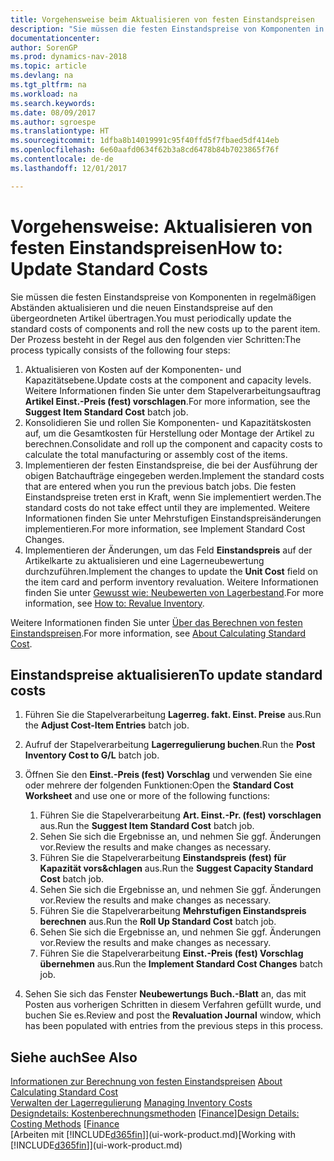 ```yaml
---
title: Vorgehensweise beim Aktualisieren von festen Einstandspreisen
description: "Sie müssen die festen Einstandspreise von Komponenten in regelmäßigen Abständen aktualisieren und die neuen Einstandspreise auf den übergeordneten Artikel übertragen."
documentationcenter: 
author: SorenGP
ms.prod: dynamics-nav-2018
ms.topic: article
ms.devlang: na
ms.tgt_pltfrm: na
ms.workload: na
ms.search.keywords: 
ms.date: 08/09/2017
ms.author: sgroespe
ms.translationtype: HT
ms.sourcegitcommit: 1dfba8b14019991c95f40ffd5f7fbaed5df414eb
ms.openlocfilehash: 6e60aafd0634f62b3a8cd6478b84b7023865f76f
ms.contentlocale: de-de
ms.lasthandoff: 12/01/2017

---
```

# <a name="how-to-update-standard-costs"></a><span data-ttu-id="9c7f3-103">Vorgehensweise: Aktualisieren von festen Einstandspreisen</span><span class="sxs-lookup"><span data-stu-id="9c7f3-103">How to: Update Standard Costs</span></span>
<span data-ttu-id="9c7f3-104">Sie müssen die festen Einstandspreise von Komponenten in regelmäßigen Abständen aktualisieren und die neuen Einstandspreise auf den übergeordneten Artikel übertragen.</span><span class="sxs-lookup"><span data-stu-id="9c7f3-104">You must periodically update the standard costs of components and roll the new costs up to the parent item.</span></span> <span data-ttu-id="9c7f3-105">Der Prozess besteht in der Regel aus den folgenden vier Schritten:</span><span class="sxs-lookup"><span data-stu-id="9c7f3-105">The process typically consists of the following four steps:</span></span>  

1.  <span data-ttu-id="9c7f3-106">Aktualisieren von Kosten auf der Komponenten- und Kapazitätsebene.</span><span class="sxs-lookup"><span data-stu-id="9c7f3-106">Update costs at the component and capacity levels.</span></span> <span data-ttu-id="9c7f3-107">Weitere Informationen finden Sie unter dem Stapelverarbeitungsauftrag **Artikel Einst.-Preis (fest) vorschlagen**.</span><span class="sxs-lookup"><span data-stu-id="9c7f3-107">For more information, see the **Suggest Item Standard Cost** batch job.</span></span>  
2.  <span data-ttu-id="9c7f3-108">Konsolidieren Sie und rollen Sie Komponenten- und Kapazitätskosten auf, um die Gesamtkosten für Herstellung oder Montage der Artikel zu berechnen.</span><span class="sxs-lookup"><span data-stu-id="9c7f3-108">Consolidate and roll up the component and capacity costs to calculate the total manufacturing or assembly cost of the items.</span></span>  
3.  <span data-ttu-id="9c7f3-109">Implementieren der festen Einstandspreise, die bei der Ausführung der obigen Batchaufträge eingegeben werden.</span><span class="sxs-lookup"><span data-stu-id="9c7f3-109">Implement the standard costs that are entered when you run the previous batch jobs.</span></span> <span data-ttu-id="9c7f3-110">Die festen Einstandspreise treten erst in Kraft, wenn Sie implementiert werden.</span><span class="sxs-lookup"><span data-stu-id="9c7f3-110">The standard costs do not take effect until they are implemented.</span></span> <span data-ttu-id="9c7f3-111">Weitere Informationen finden Sie unter Mehrstufigen Einstandspreisänderungen implementieren.</span><span class="sxs-lookup"><span data-stu-id="9c7f3-111">For more information, see Implement Standard Cost Changes.</span></span>  
4.  <span data-ttu-id="9c7f3-112">Implementieren der Änderungen, um das Feld **Einstandspreis** auf der Artikelkarte zu aktualisieren und eine Lagerneubewertung durchzuführen.</span><span class="sxs-lookup"><span data-stu-id="9c7f3-112">Implement the changes to update the **Unit Cost** field on the item card and perform inventory revaluation.</span></span> <span data-ttu-id="9c7f3-113">Weitere Informationen finden Sie unter [Gewusst wie: Neubewerten von Lagerbestand](inventory-how-revalue-inventory.md).</span><span class="sxs-lookup"><span data-stu-id="9c7f3-113">For more information, see [How to: Revalue Inventory](inventory-how-revalue-inventory.md).</span></span>  

<span data-ttu-id="9c7f3-114">Weitere Informationen finden Sie unter [Über das Berechnen von festen Einstandspreisen](finance-about-calculating-standard-cost.md).</span><span class="sxs-lookup"><span data-stu-id="9c7f3-114">For more information, see [About Calculating Standard Cost](finance-about-calculating-standard-cost.md).</span></span>  
## <a name="to-update-standard-costs"></a><span data-ttu-id="9c7f3-115">Einstandspreise aktualisieren</span><span class="sxs-lookup"><span data-stu-id="9c7f3-115">To update standard costs</span></span>  
1.  <span data-ttu-id="9c7f3-116">Führen Sie die Stapelverarbeitung **Lagerreg. fakt. Einst. Preise** aus.</span><span class="sxs-lookup"><span data-stu-id="9c7f3-116">Run the **Adjust Cost-Item Entries** batch job.</span></span>  
2.  <span data-ttu-id="9c7f3-117">Aufruf der Stapelverarbeitung **Lagerregulierung buchen**.</span><span class="sxs-lookup"><span data-stu-id="9c7f3-117">Run the **Post Inventory Cost to G/L** batch job.</span></span>  
3.  <span data-ttu-id="9c7f3-118">Öffnen Sie den **Einst.-Preis (fest) Vorschlag** und verwenden Sie eine oder mehrere der folgenden Funktionen:</span><span class="sxs-lookup"><span data-stu-id="9c7f3-118">Open the **Standard Cost Worksheet** and use one or more of the following functions:</span></span>  

    1.  <span data-ttu-id="9c7f3-119">Führen Sie die Stapelverarbeitung **Art. Einst.-Pr. (fest) vorschlagen** aus.</span><span class="sxs-lookup"><span data-stu-id="9c7f3-119">Run the **Suggest Item Standard Cost** batch job.</span></span>  
    2.  <span data-ttu-id="9c7f3-120">Sehen Sie sich die Ergebnisse an, und nehmen Sie ggf. Änderungen vor.</span><span class="sxs-lookup"><span data-stu-id="9c7f3-120">Review the results and make changes as necessary.</span></span>  
    3.  <span data-ttu-id="9c7f3-121">Führen Sie die Stapelverarbeitung **Einstandspreis (fest) für Kapazität vors&chlagen** aus.</span><span class="sxs-lookup"><span data-stu-id="9c7f3-121">Run the **Suggest Capacity Standard Cost** batch job.</span></span>  
    4.  <span data-ttu-id="9c7f3-122">Sehen Sie sich die Ergebnisse an, und nehmen Sie ggf. Änderungen vor.</span><span class="sxs-lookup"><span data-stu-id="9c7f3-122">Review the results and make changes as necessary.</span></span>
    5. <span data-ttu-id="9c7f3-123">Führen Sie die Stapelverarbeitung **Mehrstufigen Einstandspreis berechnen** aus.</span><span class="sxs-lookup"><span data-stu-id="9c7f3-123">Run the **Roll Up Standard Cost** batch job.</span></span>
    6.  <span data-ttu-id="9c7f3-124">Sehen Sie sich die Ergebnisse an, und nehmen Sie ggf. Änderungen vor.</span><span class="sxs-lookup"><span data-stu-id="9c7f3-124">Review the results and make changes as necessary.</span></span>
    7.  <span data-ttu-id="9c7f3-125">Führen Sie die Stapelverarbeitung **Einst.-Preis (fest) Vorschlag übernehmen** aus.</span><span class="sxs-lookup"><span data-stu-id="9c7f3-125">Run the **Implement Standard Cost Changes** batch job.</span></span>  
4.  <span data-ttu-id="9c7f3-126">Sehen Sie sich das Fenster **Neubewertungs Buch.-Blatt** an, das mit Posten aus vorherigen Schritten in diesem Verfahren gefüllt wurde, und buchen Sie es.</span><span class="sxs-lookup"><span data-stu-id="9c7f3-126">Review and post the **Revaluation Journal** window, which has been populated with entries from the previous steps in this process.</span></span>  

## <a name="see-also"></a><span data-ttu-id="9c7f3-127">Siehe auch</span><span class="sxs-lookup"><span data-stu-id="9c7f3-127">See Also</span></span>  
 <span data-ttu-id="9c7f3-128">[Informationen zur Berechnung von festen Einstandspreisen](finance-about-calculating-standard-cost.md) </span><span class="sxs-lookup"><span data-stu-id="9c7f3-128">[About Calculating Standard Cost](finance-about-calculating-standard-cost.md) </span></span>  
 <span data-ttu-id="9c7f3-129">[Verwalten der Lagerregulierung](finance-manage-inventory-costs.md) </span><span class="sxs-lookup"><span data-stu-id="9c7f3-129">[Managing Inventory Costs](finance-manage-inventory-costs.md) </span></span>  
 <span data-ttu-id="9c7f3-130">[Designdetails: Kostenberechnungsmethoden](design-details-costing-methods.md) [[Finance](finance.md)]</span><span class="sxs-lookup"><span data-stu-id="9c7f3-130">[Design Details: Costing Methods](design-details-costing-methods.md) [[Finance](finance.md)</span></span>  
 <span data-ttu-id="9c7f3-131">[Arbeiten mit [!INCLUDE[d365fin](includes/d365fin_md.md)]](ui-work-product.md)</span><span class="sxs-lookup"><span data-stu-id="9c7f3-131">[Working with [!INCLUDE[d365fin](includes/d365fin_md.md)]](ui-work-product.md)</span></span>  

